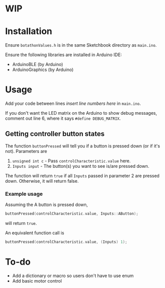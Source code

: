 # WIP

# Installation

Ensure  `botathonValues.h` is in the same Sketchbook directory as `main.ino`.

Ensure the following libraries are installed in Arduino IDE:
* ArduinoBLE (by Arduino)
* ArduinoGraphics (by Arduino)

# Usage

Add your code between lines *insert line numbers here* in `main.ino`. 

If you don't want the LED matrix on the Arduino to show debug messages, comment out line 6, where it says ``#define DEBUG_MATRIX``.

## Getting controller button states

The function `buttonPressed` will tell you if a button is pressed down (or if it's not). Parameters are
1. `unsigned int c` - Pass `controlCharacteristic.value` here.
2. `Inputs input` - The button(s) you want to see is/are pressed down.

The function will return `true` if all `Inputs` passed in parameter 2 are pressed down. Otherwise, it will return false.

### Example usage

Assuming the A button is pressed down,

```c++
buttonPressed(controlCharacteristic.value, Inputs::AButton);
```

will return `true`.

An equivalent function call is

```c++
buttonPressed(controlCharacteristic.value, (Inputs) 1);
```

# To-do
* Add a dictionary or macro so users don't have to use enum
* Add basic motor control
